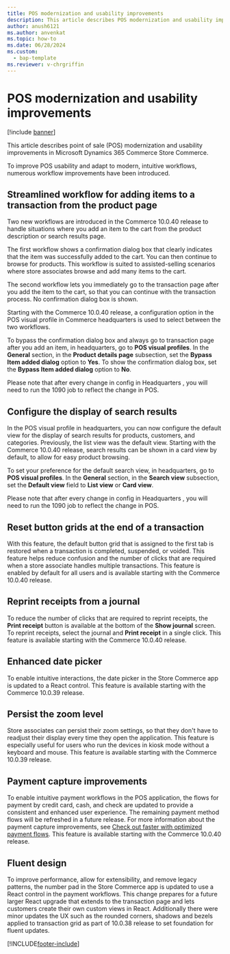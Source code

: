 ```yaml
---
title: POS modernization and usability improvements
description: This article describes POS modernization and usability improvements in Microsoft Dynamics 365 Commerce Store Commerce.
author: anush6121
ms.author: anvenkat 
ms.topic: how-to 
ms.date: 06/28/2024
ms.custom: 
  - bap-template
ms.reviewer: v-chrgriffin
---
```


# POS modernization and usability improvements

[!include [banner](../includes/banner.md)]

This article describes point of sale (POS) modernization and usability improvements in Microsoft Dynamics 365 Commerce Store Commerce.

To improve POS usability and adapt to modern, intuitive workflows, numerous workflow improvements have been introduced.

## Streamlined workflow for adding items to a transaction from the product page

Two new workflows are introduced in the Commerce 10.0.40 release to handle situations where you add an item to the cart from the product description or search results page.

The first workflow shows a confirmation dialog box that clearly indicates that the item was successfully added to the cart. You can then continue to browse for products. This workflow is suited to assisted-selling scenarios where store associates browse and add many items to the cart.

The second workflow lets you immediately go to the transaction page after you add the item to the cart, so that you can continue with the transaction process. No confirmation dialog box is shown.

Starting with the Commerce 10.0.40 release, a configuration option in the POS visual profile in Commerce headquarters is used to select between the two workflows.

To bypass the confirmation dialog box and always go to transaction page after you add an item, in headquarters, go to **POS visual profiles**. In the **General** section, in the **Product details page** subsection, set the **Bypass Item added dialog** option to **Yes**. To show the confirmation dialog box, set the **Bypass Item added dialog** option to **No**.

Please note that after every change in config in Headquarters , you will need to run the 1090 job to reflect the change in POS.

## Configure the display of search results

In the POS visual profile in headquarters, you can now configure the default view for the display of search results for products, customers, and categories. Previously, the list view was the default view. Starting with the Commerce 10.0.40 release, search results can be shown in a card view by default, to allow for easy product browsing.

To set your preference for the default search view, in headquarters, go to **POS visual profiles**. In the **General** section, in the **Search view** subsection, set the **Default view** field to **List view** or **Card view**.

Please note that after every change in config in Headquarters , you will need to run the 1090 job to reflect the change in POS.

## Reset button grids at the end of a transaction

With this feature, the default button grid that is assigned to the first tab is restored when a transaction is completed, suspended, or voided. This feature helps reduce confusion and the number of clicks that are required when a store associate handles multiple transactions. This feature is enabled by default for all users and is available starting with the Commerce 10.0.40 release.

## Reprint receipts from a journal

To reduce the number of clicks that are required to reprint receipts, the **Print receipt** button is available at the bottom of the **Show journal** screen. To reprint receipts, select the journal and **Print receipt** in a single click. This feature is available starting with the Commerce 10.0.40 release.

## Enhanced date picker

To enable intuitive interactions, the date picker in the Store Commerce app is updated to a React control. This feature is available starting with the Commerce 10.0.39 release.

## Persist the zoom level

Store associates can persist their zoom settings, so that they don't have to readjust their display every time they open the application. This feature is especially useful for users who run the devices in kiosk mode without a keyboard and mouse. This feature is available starting with the Commerce 10.0.39 release.

## Payment capture improvements

To enable intuitive payment workflows in the POS application, the flows for payment by credit card, cash, and check are updated to provide a consistent and enhanced user experience. The remaining payment method flows will be refreshed in a future release. For more information about the payment capture improvements, see [Check out faster with optimized payment flows](dev-itpro/faster-checkout-pos.md). This feature is available starting with the Commerce 10.0.40 release.

## Fluent design

To improve performance, allow for extensibility, and remove legacy patterns, the number pad in the Store Commerce app is updated to use a React control in the payment workflows. This change prepares for a future larger React upgrade that extends to the transaction page and lets customers create their own custom views in React.
Additionally there were minor updates the UX such as the rounded corners, shadows and bezels applied to transaction grid as part of 10.0.38 release to set foundation for fluent updates. 


[!INCLUDE[footer-include](../includes/footer-banner.md)]
